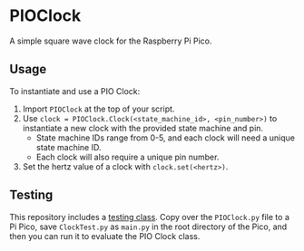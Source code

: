 # PIOClock
A simple square wave clock for the Raspberry Pi Pico.

## Usage
To instantiate and use a PIO Clock:
1. Import `PIOClock` at the top of your script.
2. Use `clock = PIOClock.Clock(<state_machine_id>, <pin_number>)` to instantiate a new clock with the provided state machine and pin.
    - State machine IDs range from 0-5, and each clock will need a unique state machine ID.
    - Each clock will also require a unique pin number.
3. Set the hertz value of a clock with `clock.set(<hertz>)`.
## Testing
This repository includes a [testing class](ClockTest.py). Copy over the `PIOClock.py` file to a Pi Pico, save `ClockTest.py` as `main.py` in the root directory of the Pico, and then you can run it to evaluate the PIO Clock class.